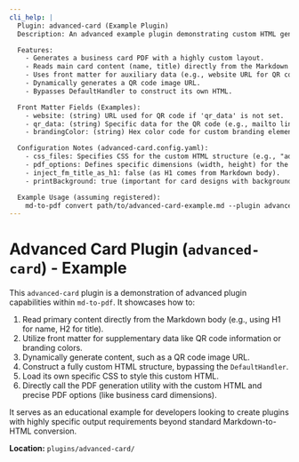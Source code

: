 ```yaml
---
cli_help: |
  Plugin: advanced-card (Example Plugin)
  Description: An advanced example plugin demonstrating custom HTML generation and dynamic content.

  Features:
    - Generates a business card PDF with a highly custom layout.
    - Reads main card content (name, title) directly from the Markdown body (e.g., H1, H2).
    - Uses front matter for auxiliary data (e.g., website URL for QR code, branding colors).
    - Dynamically generates a QR code image URL.
    - Bypasses DefaultHandler to construct its own HTML.

  Front Matter Fields (Examples):
    - website: (string) URL used for QR code if 'qr_data' is not set.
    - qr_data: (string) Specific data for the QR code (e.g., mailto link, vCard info).
    - brandingColor: (string) Hex color code for custom branding elements.

  Configuration Notes (advanced-card.config.yaml):
    - css_files: Specifies CSS for the custom HTML structure (e.g., "advanced-card.css").
    - pdf_options: Defines specific dimensions (width, height) for the card, small margins.
    - inject_fm_title_as_h1: false (as H1 comes from Markdown body).
    - printBackground: true (important for card designs with background colors).

  Example Usage (assuming registered):
    md-to-pdf convert path/to/advanced-card-example.md --plugin advanced-card
---
```


# Advanced Card Plugin (`advanced-card`) - Example

This `advanced-card` plugin is a demonstration of advanced plugin capabilities within `md-to-pdf`. It showcases how to:

1.  Read primary content directly from the Markdown body (e.g., using H1 for name, H2 for title).
2.  Utilize front matter for supplementary data like QR code information or branding colors.
3.  Dynamically generate content, such as a QR code image URL.
4.  Construct a fully custom HTML structure, bypassing the `DefaultHandler`.
5.  Load its own specific CSS to style this custom HTML.
6.  Directly call the PDF generation utility with the custom HTML and precise PDF options (like business card dimensions).

It serves as an educational example for developers looking to create plugins with highly specific output requirements beyond standard Markdown-to-HTML conversion.

**Location:** `plugins/advanced-card/`
